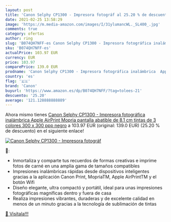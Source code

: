 ```yaml
---
layout: post
title: 'Canon Selphy CP1300 - Impresora fotográf al 25.20 % de descuento'
date: 2021-02-25 13:58:29
image: 'https://m.media-amazon.com/images/I/31ylumancWL._SL400_.jpg'
comments: true
category: ofertas
author: ring
slug: 'B074QH7NFF-es Canon Selphy CP1300 - Impresora fotográfica inalámbrica...'
sku: 'B074QH7NFF-es'
actualPrice: 103.97 EUR
currency: EUR
price: 103.97
comparePrice: 139.0 EUR
prodname: 'Canon Selphy CP1300 - Impresora fotográfica inalámbrica  Apple AirPrint  Mopria  pantalla abatible de 8.1 cm  tintas de 3 colores  300 x 300 ppp  negro'
country: 'es'
flag: '🇪🇸'
brand: 'Canon'
buyurl: 'https://www.amazon.es/dp/B074QH7NFF/?tag=tolees-21'
descuento: '25.20'
average: '121.128888888889'
---
```


Ahora mismo tienes [Canon Selphy CP1300 - Impresora fotográfica inalámbrica  Apple AirPrint  Mopria  pantalla abatible de 8.1 cm  tintas de 3 colores  300 x 300 ppp  negro](https://www.amazon.es/dp/B074QH7NFF/?tag=tolees-21) a 103.97 EUR (original: 139.0 EUR) (25.20 %  de descuento) en el siguiente enlace!

[![Canon Selphy CP1300 - Impresora fotográf](https://m.media-amazon.com/images/I/31ylumancWL._SL400_.jpg)](https://www.amazon.es/dp/B074QH7NFF/?tag=tolees-21)

🔎:

- Inmortaliza y comparte tus recuerdos de formas creativas e imprime fotos de carné en una amplia gama de tamaños compatibles
- Impresiones inalámbricas rápidas desde dispositivos inteligentes gracias a la aplicación Canon Print, MopriaTM, Apple AirPrintTM y el botón Wifi
- Diseño elegante, ultra compactó y portátil, ideal para unas impresiones fotográficas magníficas dentro y fuera de casa
- Realiza impresiones vibrantes, duraderas y de excelente calidad en menos de un minuto gracias a la tecnología de sublimación de tintas

[🛒 Visítala!!!](https://www.amazon.es/dp/B074QH7NFF/?tag=tolees-21)
